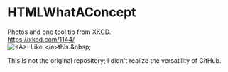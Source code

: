 # HTMLWhatAConcept  

Photos and one tool tip from XKCD.  
    <a href = "https://xkcd.com/1144/">https://xkcd.com/1144/</a>  
    <img src ="https://imgs.xkcd.com/comics/tags.png" alt="&lt;A&gt;: Like &lt;/a&gt;this.&amp;nbsp;">  
    
This is not the original repository; I didn't realize the versatility of GitHub.
